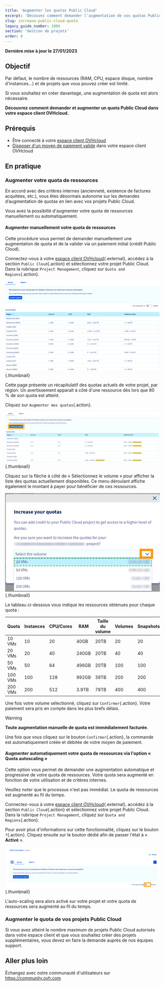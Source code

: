 ```yaml
---
title: 'Augmenter les quotas Public Cloud'
excerpt: 'Découvez comment demander l’augmentation de vos quotas Public Cloud'
slug: increase-public-cloud-quota
legacy_guide_number: 1904
section: 'Gestion de projets'
order: 6
---
```


**Dernière mise à jour le 27/01/2023**

## Objectif

Par défaut, le nombre de ressources (RAM, CPU, espace disque, nombre d'instances...) et de projets que vous pouvez créer est limité.

Si vous souhaitez en créer davantage, une augmentation de quota est alors nécessaire.

**Découvrez comment demander et augmenter un quota Public Cloud dans votre espace client OVHcloud.**

## Prérequis

- Être connecté à votre [espace client OVHcloud](https://www.ovh.com/auth/?action=gotomanager&from=https://www.ovh.com/fr/&ovhSubsidiary=fr)
- [Disposer d'un moyen de paiement valide](../../billing/manage-payment-methods/) dans votre espace client OVHcloud

## En pratique

### Augmenter votre quota de ressources

En accord avec des critères internes (ancienneté, existence de factures acquitées, etc.), vous êtes désormais autonome sur les demandes d’augmentation de quotas en lien avec vos projets Public Cloud.

Vous avez la possibilté d'augmenter votre quota de ressources manuellement ou automatiquement.

#### Augmenter manuellement votre quota de ressources

Cette procédure vous permet de demander manuellement une augmentation de quota et de la valider via un paiement initial (crédit Public Cloud).

Connectez-vous à votre [espace client OVHcloud](https://www.ovh.com/auth/?action=gotomanager&from=https://www.ovh.com/fr/&ovhSubsidiary=fr){.external}, accédez à la section `Public Cloud`{.action} et sélectionnez votre projet Public Cloud.
<br> Dans la rubrique `Project Management`, cliquez sur `Quota and Regions`{.action}.

![access quota](images/raisepciquota2021.png){.thumbnail}

Cette page présente un récapitulatif des quotas actuels de votre projet, par région. Un avertissement apparaît à côté d'une ressource dès lors que 80 % de son quota est atteint.

Cliquez sur `Augmenter mes quotas`{.action}.

![raise-pci-quota](images/raisepciquota2021b.png){.thumbnail}

Cliquez sur la flèche à côté de « Sélectionnez le volume » pour afficher la liste des quotas actuellement disponibles. Ce menu déroulant affiche également le montant à payer pour bénéficier de ces ressources.

![select quota](images/selectquotas.png){.thumbnail}

Le tableau ci-dessous vous indique les ressources obtenues pour chaque quota :

|Quota|Instances|CPU/Cores|RAM|Taille du volume|Volumes|Snapshots|Floating IPs|Loadbalancer Octavia|Gateway (Routers)
|---|---|---|---|---|---|---|---|---|---|
|10 VMs|10|20|40GB|20TB|20|20|2|2|2|
|20 VMs|20|40|240GB|20TB|40|40|2|2|2|
|50 VMs|50|64|496GB|20TB|100|100|10|10|10|
|100 VMs|100|128|992GB|39TB|200|200|10|10|10|
|200 VMs|200|512|3.9TB|78TB|400|400|50|50|50|

Une fois votre volume sélectionné, cliquez sur `Confirmer`{.action}. Votre paiement sera pris en compte dans les plus brefs délais.

> [!warning]
> **Toute augmentation manuelle de quota est immédiatement facturée**.
>
> Une fois que vous cliquez sur le bouton `Confirmer`{.action}, la commande est automatiquement créée et débitée de votre moyen de paiement.
>

#### Augmenter automatiquement votre quota de ressources via l'option « Quota autoscaling »

Cette option vous permet de demander une augmentation automatique et progressive de votre quota de ressources. Votre quota sera augmenté en fonction de votre utilisation et de critères internes.

Veuillez noter que le processus n'est pas immédiat. Le quota de ressources est augmenté au fil du temps.

Connectez-vous à votre [espace client OVHcloud](https://www.ovh.com/auth/?action=gotomanager&from=https://www.ovh.com/fr/&ovhSubsidiary=fr){.external}, accédez à la section `Public Cloud`{.action} et sélectionnez votre projet Public Cloud.
<br> Dans la rubrique `Project Management`, cliquez sur `Quota and Regions`{.action}.

Pour avoir plus d'informations sur cette fonctionnalité, cliquez sur le bouton `?`{.action}. Cliquez ensuite sur le bouton dédié afin de passer l'état à « **Activé** ».

![auto scaling](images/autoscaling.png){.thumbnail}

L'auto-scaling sera alors activé sur votre projet et votre quota de ressources sera augmenté au fil du temps.

### Augmenter le quota de vos projets Public Cloud

Si vous avez atteint le nombre maximum de projets Public Cloud autorisés dans votre espace client et que vous souhaitez créer des projets supplémentaires, vous devez en faire la demande auprès de nos équipes support.

## Aller plus loin

Échangez avec notre communauté d'utilisateurs sur <https://community.ovh.com>
